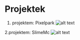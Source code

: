 # Projektek
1. projektem: Pixelpark
![alt text](https://i.imgur.com/bvT55pg.png)

2.projektem: SlimeMc
![alt text](https://i.imgur.com/z2cRDYN.png)
